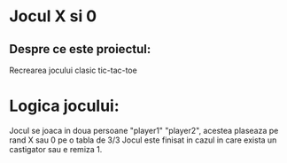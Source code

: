 # Jocul X si 0
## Despre ce este proiectul:
Recrearea jocului clasic tic-tac-toe
# Logica jocului:
Jocul se joaca in doua persoane "player1" "player2", acestea plaseaza pe rand X sau 0 pe o tabla de 3/3
Jocul este finisat in cazul in care exista un castigator sau e remiza
1. 
